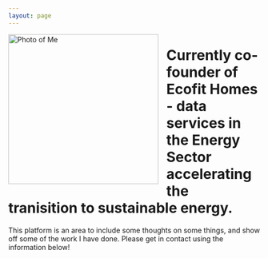 ```yaml
---
layout: page
---
```


<img src="/assets/mugshot3.jpeg" alt="Photo of Me"
 width="300" style="float: left;margin-right:1rem;" />

<h1> Currently co-founder of Ecofit Homes - data services in the Energy Sector accelerating the tranisition to sustainable energy. </h1>

This platform is an area to include some thoughts on some things, and show off some of the work I have done. Please get in contact using the information below!


